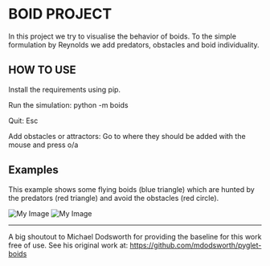 # BOID PROJECT

In this project we try to visualise the behavior of boids. To the simple formulation by Reynolds we add predators, obstacles and boid individuality.

## HOW TO USE

Install the requirements using pip.

Run the simulation:
python -m boids

Quit:
Esc

Add obstacles or attractors:
Go to where they should be added with the mouse and press o/a

## Examples

This example shows some flying boids (blue triangle) which are hunted by the predators (red triangle) and avoid the obstacles (red circle).

![My Image](./example/1.png)
![My Image](./example/2.png)

***

A big shoutout to Michael Dodsworth for providing the baseline for this work free of use. See his original work at: https://github.com/mdodsworth/pyglet-boids
